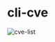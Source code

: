 # cli-cve


![cve-list](https://github.com/elton-peixoto-lu/cli-cve/assets/104030844/a36ba048-d126-4b07-95b6-d1cd76550493)
